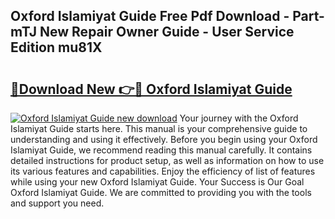 ## Oxford Islamiyat Guide Free Pdf Download - Part-mTJ New Repair Owner Guide - User Service Edition mu81X

# <h2><a href="http://bc49695.oget.top/?id=Oxford+Islamiyat+Guide">🔗Download New 👉🔴 Oxford Islamiyat Guide</a></h2>

[![Oxford Islamiyat Guide new download](https://i.imgur.com/5g1atiW.png)](http://bc49695.oget.top/?id=Oxford+Islamiyat+Guide)
Your journey with the Oxford Islamiyat Guide starts here. This manual is your comprehensive guide to understanding and using it effectively. Before you begin using your Oxford Islamiyat Guide, we recommend reading this manual carefully. It contains detailed instructions for product setup, as well as information on how to use its various features and capabilities. Enjoy the efficiency of list of features while using your new Oxford Islamiyat Guide. Your Success is Our Goal Oxford Islamiyat Guide. We are committed to providing you with the tools and support you need.

